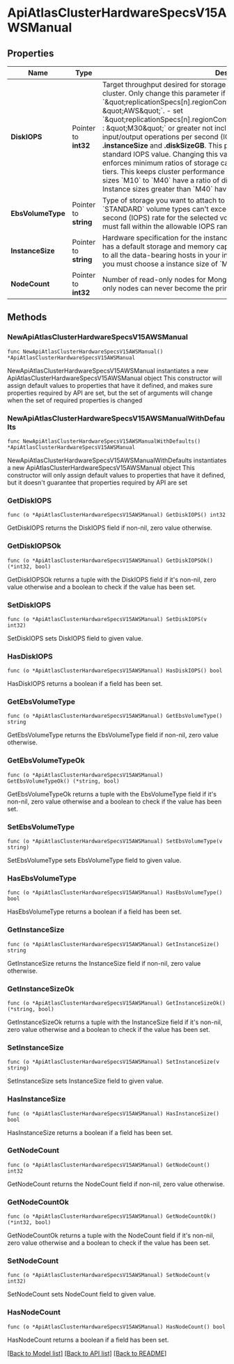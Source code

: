 # ApiAtlasClusterHardwareSpecsV15AWSManual

## Properties

Name | Type | Description | Notes
------------ | ------------- | ------------- | -------------
**DiskIOPS** | Pointer to **int32** | Target throughput desired for storage attached to your AWS-provisioned cluster. Only change this parameter if you:  - set &#x60;\&quot;replicationSpecs[n].regionConfigs[m].providerName\&quot; : \&quot;AWS\&quot;&#x60;. - set &#x60;\&quot;replicationSpecs[n].regionConfigs[m].electableSpecs.instanceSize\&quot; : \&quot;M30\&quot;&#x60; or greater not including &#x60;Mxx_NVME&#x60; tiers.  The maximum input/output operations per second (IOPS) depend on the selected **.instanceSize** and **.diskSizeGB**. This parameter defaults to the cluster tier&#39;s standard IOPS value. Changing this value impacts cluster cost. MongoDB Cloud enforces minimum ratios of storage capacity to system memory for given cluster tiers. This keeps cluster performance consistent with large datasets.  - Instance sizes &#x60;M10&#x60; to &#x60;M40&#x60; have a ratio of disk capacity to system memory of 60:1. - Instance sizes greater than &#x60;M40&#x60; have a ratio of 120:1. | [optional] 
**EbsVolumeType** | Pointer to **string** | Type of storage you want to attach to your AWS-provisioned cluster.  - &#x60;STANDARD&#x60; volume types can&#39;t exceed the default input/output operations per second (IOPS) rate for the selected volume size.  - &#x60;PROVISIONED&#x60; volume types must fall within the allowable IOPS range for the selected volume size.\&quot;, | [optional] [default to "PROVISIONED"]
**InstanceSize** | Pointer to **string** | Hardware specification for the instance sizes in this region. Each instance size has a default storage and memory capacity. The instance size you select applies to all the data-bearing hosts in your instance size. If you deploy a Global Cluster, you must choose a instance size of &#x60;M30&#x60; or greater. | [optional] 
**NodeCount** | Pointer to **int32** | Number of read-only nodes for MongoDB Cloud deploys to the region. Read-only nodes can never become the primary, but can enable local reads. | [optional] 

## Methods

### NewApiAtlasClusterHardwareSpecsV15AWSManual

`func NewApiAtlasClusterHardwareSpecsV15AWSManual() *ApiAtlasClusterHardwareSpecsV15AWSManual`

NewApiAtlasClusterHardwareSpecsV15AWSManual instantiates a new ApiAtlasClusterHardwareSpecsV15AWSManual object
This constructor will assign default values to properties that have it defined,
and makes sure properties required by API are set, but the set of arguments
will change when the set of required properties is changed

### NewApiAtlasClusterHardwareSpecsV15AWSManualWithDefaults

`func NewApiAtlasClusterHardwareSpecsV15AWSManualWithDefaults() *ApiAtlasClusterHardwareSpecsV15AWSManual`

NewApiAtlasClusterHardwareSpecsV15AWSManualWithDefaults instantiates a new ApiAtlasClusterHardwareSpecsV15AWSManual object
This constructor will only assign default values to properties that have it defined,
but it doesn't guarantee that properties required by API are set

### GetDiskIOPS

`func (o *ApiAtlasClusterHardwareSpecsV15AWSManual) GetDiskIOPS() int32`

GetDiskIOPS returns the DiskIOPS field if non-nil, zero value otherwise.

### GetDiskIOPSOk

`func (o *ApiAtlasClusterHardwareSpecsV15AWSManual) GetDiskIOPSOk() (*int32, bool)`

GetDiskIOPSOk returns a tuple with the DiskIOPS field if it's non-nil, zero value otherwise
and a boolean to check if the value has been set.

### SetDiskIOPS

`func (o *ApiAtlasClusterHardwareSpecsV15AWSManual) SetDiskIOPS(v int32)`

SetDiskIOPS sets DiskIOPS field to given value.

### HasDiskIOPS

`func (o *ApiAtlasClusterHardwareSpecsV15AWSManual) HasDiskIOPS() bool`

HasDiskIOPS returns a boolean if a field has been set.

### GetEbsVolumeType

`func (o *ApiAtlasClusterHardwareSpecsV15AWSManual) GetEbsVolumeType() string`

GetEbsVolumeType returns the EbsVolumeType field if non-nil, zero value otherwise.

### GetEbsVolumeTypeOk

`func (o *ApiAtlasClusterHardwareSpecsV15AWSManual) GetEbsVolumeTypeOk() (*string, bool)`

GetEbsVolumeTypeOk returns a tuple with the EbsVolumeType field if it's non-nil, zero value otherwise
and a boolean to check if the value has been set.

### SetEbsVolumeType

`func (o *ApiAtlasClusterHardwareSpecsV15AWSManual) SetEbsVolumeType(v string)`

SetEbsVolumeType sets EbsVolumeType field to given value.

### HasEbsVolumeType

`func (o *ApiAtlasClusterHardwareSpecsV15AWSManual) HasEbsVolumeType() bool`

HasEbsVolumeType returns a boolean if a field has been set.

### GetInstanceSize

`func (o *ApiAtlasClusterHardwareSpecsV15AWSManual) GetInstanceSize() string`

GetInstanceSize returns the InstanceSize field if non-nil, zero value otherwise.

### GetInstanceSizeOk

`func (o *ApiAtlasClusterHardwareSpecsV15AWSManual) GetInstanceSizeOk() (*string, bool)`

GetInstanceSizeOk returns a tuple with the InstanceSize field if it's non-nil, zero value otherwise
and a boolean to check if the value has been set.

### SetInstanceSize

`func (o *ApiAtlasClusterHardwareSpecsV15AWSManual) SetInstanceSize(v string)`

SetInstanceSize sets InstanceSize field to given value.

### HasInstanceSize

`func (o *ApiAtlasClusterHardwareSpecsV15AWSManual) HasInstanceSize() bool`

HasInstanceSize returns a boolean if a field has been set.

### GetNodeCount

`func (o *ApiAtlasClusterHardwareSpecsV15AWSManual) GetNodeCount() int32`

GetNodeCount returns the NodeCount field if non-nil, zero value otherwise.

### GetNodeCountOk

`func (o *ApiAtlasClusterHardwareSpecsV15AWSManual) GetNodeCountOk() (*int32, bool)`

GetNodeCountOk returns a tuple with the NodeCount field if it's non-nil, zero value otherwise
and a boolean to check if the value has been set.

### SetNodeCount

`func (o *ApiAtlasClusterHardwareSpecsV15AWSManual) SetNodeCount(v int32)`

SetNodeCount sets NodeCount field to given value.

### HasNodeCount

`func (o *ApiAtlasClusterHardwareSpecsV15AWSManual) HasNodeCount() bool`

HasNodeCount returns a boolean if a field has been set.


[[Back to Model list]](../README.md#documentation-for-models) [[Back to API list]](../README.md#documentation-for-api-endpoints) [[Back to README]](../README.md)


